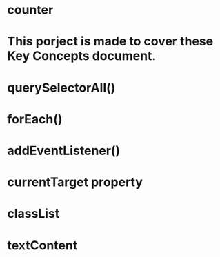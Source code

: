 # counter
# This porject is made to cover these Key Concepts document.
# querySelectorAll()
# forEach()
# addEventListener()
# currentTarget property
# classList
# textContent